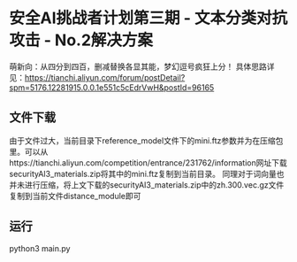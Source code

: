 # 安全AI挑战者计划第三期 - 文本分类对抗攻击 - No.2解决方案

萌新向：从四分到四百，删减替换各显其能，梦幻逗号疯狂上分！
具体思路详见：https://tianchi.aliyun.com/forum/postDetail?spm=5176.12281915.0.0.1e551c5cEdrVwH&postId=96165

## 文件下载

由于文件过大，当前目录下reference_model文件下的mini.ftz参数并为在压缩包里。可以从https://tianchi.aliyun.com/competition/entrance/231762/information网址下载securityAI3_materials.zip将其中的mini.ftz复制到当前目录。
同理对于词向量也并未进行压缩，将上文下载的securityAI3_materials.zip中的zh.300.vec.gz文件复制到当前文件distance_module即可

## 运行

python3 main.py 

